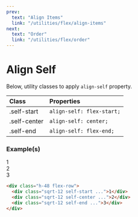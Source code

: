 ```yaml
---
prev:
  text: "Align Items"
  link: "/utilities/flex/align-items"
next:
  text: "Order"
  link: "/utilities/flex/order"
---
```


# Align Self

Below, utility classes to apply `align-self` property.

| Class        | Properties                |
| :----------- | :------------------------ |
| .self-start  | `align-self: flex-start;` |
| .self-center | `align-self: center;`     |
| .self-end    | `align-self: flex-end;`   |

### Example(s)

<div class="h-48 flex-row gap-x-2 radius-8 p-6 mt-8" style="background-color: var(--vp-c-bg-alt);">
  <div class="sqrt-12 self-start flex justify-center items-center font-mono text-white radius-4" style="background-color: var(--vp-c-brand-3);">1</div>
  <div class="sqrt-12 self-center flex justify-center items-center font-mono text-white radius-4" style="background-color: var(--vp-c-brand-3);">2</div>
  <div class="sqrt-12 self-end flex justify-center items-center font-mono text-white radius-4" style="background-color: var(--vp-c-brand-3);">3</div>
</div>

```html
<div class="h-48 flex-row">
  <div class="sqrt-12 self-start ...">1</div>
  <div class="sqrt-12 self-center ...">2</div>
  <div class="sqrt-12 self-end ...">3</div>
</div>
```
